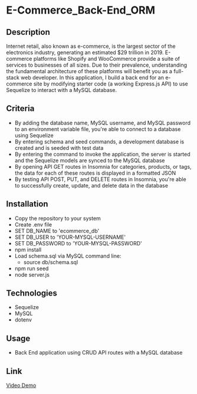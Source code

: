 # E-Commerce_Back-End_ORM

## Description
Internet retail, also known as e-commerce, is the largest sector of the electronics industry, generating an estimated $29 trillion in 2019. E-commerce platforms like Shopify and WooCommerce provide a suite of services to businesses of all sizes. Due to their prevalence, understanding the fundamental architecture of these platforms will benefit you as a full-stack web developer.
In this application, I build a back end for an e-commerce site by modifying starter code (a working Express.js API) to use Sequelize to interact with a MySQL database.

## Criteria
* By adding the database name, MySQL username, and MySQL password to an environment variable file, you're able to connect to a database using Sequelize
* By entering schema and seed commands, a development database is created and is seeded with test data
* By entering the command to invoke the application, the server is started and the Sequelize models are synced to the MySQL database
* By opening API GET routes in Insomnia for categories, products, or tags, the data for each of these routes is displayed in a formatted JSON
* By testing API POST, PUT, and DELETE routes in Insomnia, you're able to successfully create, update, and delete data in the database

## Installation
* Copy the repository to your system
* Create .env file
* SET DB_NAME to 'ecommerce_db'
* SET DB_USER to 'YOUR-MYSQL-USERNAME'
* SET DB_PASSWORD to 'YOUR-MYSQL-PASSWORD'
* npm install
* Load schema.sql via MySQL command line:
    - source db/schema.sql
* npm run seed
* node server.js

## Technologies
* Sequelize
* MySQL
* dotenv

## Usage
* Back End application using CRUD API routes with a MySQL database

## Link
[Video Demo](https://drive.google.com/file/d/1qwQMUzNpGh715QLcwjWgc8gqOlAmMWoP/view)